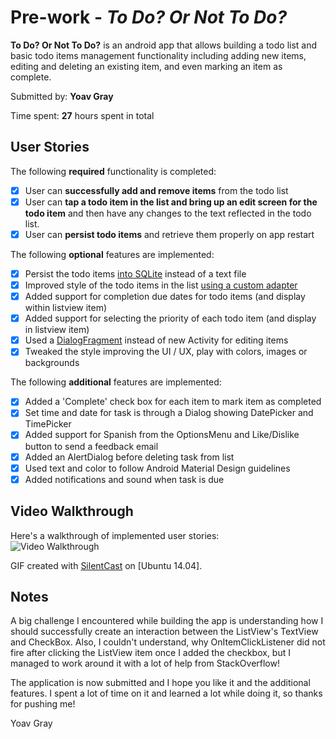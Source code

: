 # Pre-work - *To Do? Or Not To Do?*

**To Do? Or Not To Do?** is an android app that allows building a todo list and basic todo items management functionality including adding new items, editing and deleting an existing item, and even marking an item as complete.

Submitted by: **Yoav Gray**

Time spent: **27** hours spent in total

## User Stories

The following **required** functionality is completed:

* [x] User can **successfully add and remove items** from the todo list
* [x] User can **tap a todo item in the list and bring up an edit screen for the todo item** and then have any changes to the text reflected in the todo list.
* [x] User can **persist todo items** and retrieve them properly on app restart

The following **optional** features are implemented:

* [x] Persist the todo items [into SQLite](http://guides.codepath.com/android/Persisting-Data-to-the-Device#sqlite) instead of a text file
* [x] Improved style of the todo items in the list [using a custom adapter](http://guides.codepath.com/android/Using-an-ArrayAdapter-with-ListView)
* [x] Added support for completion due dates for todo items (and display within listview item)
* [x] Added support for selecting the priority of each todo item (and display in listview item)
* [x] Used a [DialogFragment](http://guides.codepath.com/android/Using-DialogFragment) instead of new Activity for editing items
* [x] Tweaked the style improving the UI / UX, play with colors, images or backgrounds

The following **additional** features are implemented:

* [x] Added a 'Complete' check box for each item to mark item as completed
* [x] Set time and date for task is through a Dialog showing DatePicker and TimePicker
* [x] Added support for Spanish from the OptionsMenu and Like/Dislike button to send a feedback email
* [x] Added an AlertDialog before deleting task from list
* [x] Used text and color to follow Android Material Design guidelines
* [x] Added notifications and sound when task is due

## Video Walkthrough 

Here's a walkthrough of implemented user stories:<br>
<img src="http://i.imgur.com/SVgjwjN.gif" title="Video Walkthrough" alt="Video Walkthrough"/>

GIF created with [<a href="https://github.com/colinkeenan/silentcast">SilentCast</a>](https://github.com/colinkeenan/silentcast) on [Ubuntu 14.04].

## Notes

A big challenge I encountered while building the app is understanding how I should successfully 
create an interaction between the ListView's TextView and CheckBox. Also, I couldn't understand, 
why OnItemClickListener did not fire after clicking the ListView item once I added the checkbox, but I managed to work around it with a lot
of help from StackOverflow!

The application is now submitted and I hope you like it and the additional features. I spent a lot
of time on it and learned a lot while doing it, so thanks for pushing me!

Yoav Gray
